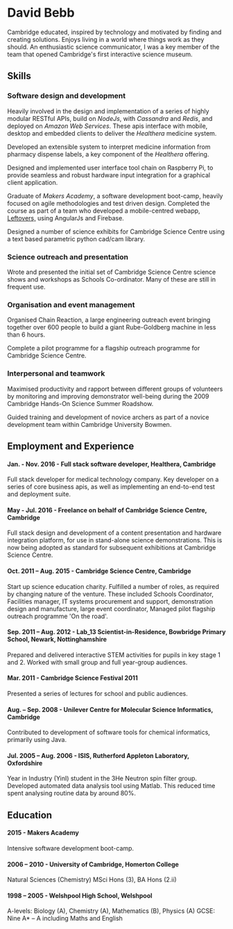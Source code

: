 David Bebb
===========================
Cambridge educated, inspired by technology and motivated by finding and creating solutions. Enjoys living in a world where things work as they should. An enthusiastic science communicator, I was a key member of the team that opened Cambridge's first interactive science museum.

## Skills

### Software design and development

Heavily involved in the design and implementation of a series of highly modular RESTful APIs, build on <em>NodeJs</em>, with <em>Cassandra</em> and <em>Redis</em>, and deployed on <em>Amazon Web Services</em>. These apis interface with mobile, desktop and embedded clients to deliver the <em>Healthera</em> medicine system.

Developed an extensible system to interpret medicine information from pharmacy dispense labels, a key component of the <em>Healthera</em> offering.

Designed and implemented user interface tool chain on Raspberry Pi, to provide seamless and robust hardware input integration for a graphical client application.

Graduate of <em>Makers Academy</em>, a software development boot-camp, heavily focused on agile methodologies and test driven design. Completed the course as part of a team who developed a mobile-centred webapp, [Leftovers,](https://www.youtube.com/watch?v=ppVjjxgK4lg) using AngularJs and Firebase.

Designed a number of science exhibits for Cambridge Science Centre using a text based parametric python cad/cam library.


### Science outreach and presentation
Wrote and presented the initial set of Cambridge Science Centre science shows and workshops as Schools Co-ordinator. Many of these are still in frequent use.


### Organisation and event management	 

Organised Chain Reaction, a large engineering outreach event bringing together over 600 people to build a giant Rube-Goldberg machine in less than 6 hours.

Complete a pilot programme for a flagship outreach programme for Cambridge Science Centre.


### Interpersonal and teamwork 							
Maximised productivity and rapport between different groups of volunteers by monitoring and improving demonstrator well-being during the 2009 Cambridge Hands-On Science Summer Roadshow.

Guided training and development of novice archers as part of a novice development team within Cambridge University Bowmen.

## Employment and Experience

#### Jan. - Nov. 2016 - Full stack software developer, Healthera, Cambridge
Full stack developer for medical technology company. Key developer on a series of core business apis, as well as implementing an end-to-end test and deployment suite.

#### May - Jul. 2016 - Freelance on behalf of Cambridge Science Centre, Cambridge
Full stack design and development of a content presentation and hardware integration platform, for use in stand-alone science demonstrations. This is now being adopted as standard for subsequent exhibitions at Cambridge Science Centre.

#### Oct. 2011 – Aug. 2015 - Cambridge Science Centre, Cambridge
Start up science education charity. Fulfilled a number of roles, as required by changing nature of the venture. These included Schools Coordinator, Facilities manager, IT systems procurement and support, demonstration design and manufacture, large event coordinator, Managed pilot flagship outreach programme 'On the road'.


#### Sep. 2011 – Aug. 2012 - Lab_13 Scientist-in-Residence, Bowbridge Primary School, Newark, Nottinghamshire
Prepared and delivered interactive STEM activities for pupils in key stage 1 and 2. Worked with small group and full year-group audiences.


#### Mar. 2011 - Cambridge Science Festival 2011
Presented a series of lectures for school and public audiences.


#### Aug. – Sep. 2008 - Unilever Centre for Molecular Science Informatics, Cambridge
Contributed to development of software tools for chemical informatics, primarily using Java.


#### Jul. 2005 – Aug. 2006 - ISIS, Rutherford Appleton Laboratory, Oxfordshire
Year in Industry (YinI) student in the 3He Neutron spin filter group. Developed automated data analysis tool using Matlab. This reduced time spent analysing routine data by around 80%.


## Education

#### 2015 - Makers Academy
Intensive software development boot-camp.


#### 2006 – 2010 - University of Cambridge,	Homerton College
Natural Sciences (Chemistry) MSci Hons (3), BA Hons (2.ii)


#### 1998 – 2005 - Welshpool High School, Welshpool
A-levels: Biology (A), Chemistry (A), Mathematics (B), Physics (A)
GCSE: Nine A* – A including Maths and English
